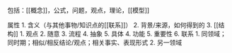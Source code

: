 包括：[[概念]]，公式，问题，观点，理论，[[模型]]

属性
	1. 含义（与其他事物/知识点的[[联系]]）
	2. 背景/来源，如何得到的
	3. [[结构]]
		1. 观点
		2. 随意
		3. 流程
		4. 抽象
		5. 具体
	4. 功能
	5. 重要性
	6. 联系
		1. 同领域；同时期；相似/相反结论/观点；相关事实、表现形式
		2. 另一领域